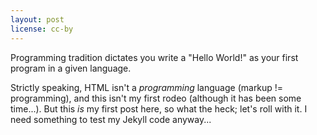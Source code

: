 ```yaml
---
layout: post
license: cc-by
---
```


Programming tradition dictates you write a "Hello World!" as your first program in a given language. 

Strictly speaking, HTML isn't a *programming* language (markup != programming), and this isn't my first rodeo (although it has been some time...). But this *is* my first post here, so what the heck; let's roll with it. I need something to test my Jekyll code anyway...

